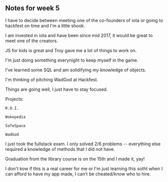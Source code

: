 ## Notes for week 5

I have to decide between meeting one of the co-founders of iota or going to hackfest on time and I'm a little shook. 

I am invested in iota and have been since mid 2017, it would be great to meet one of the creators.

JS for kids is great and Troy gave me a lot of things to work on. 

I'm just doing something everynight to keep myself in the game. 

I've learned some SQL and am solidifying my knowledge of objects.

I'm thinking of pitching WadGod at Hackfest.

Things are going well, I just have to stay focused. 

Projects:

	R.O.I.

	Wokepedia

	SafeSpace

	WadGod


I just took the fullstack exam. I only solved 2/6 problems -- everything else required a knowledge of methods that I did not have.

Graduation from the library course is on the 15th and I made it, yay!

I don't kow if this is a real career for me or I'm just learning this sotht when I can afford to have my app made, I can't be cheated/know who to hire.




















